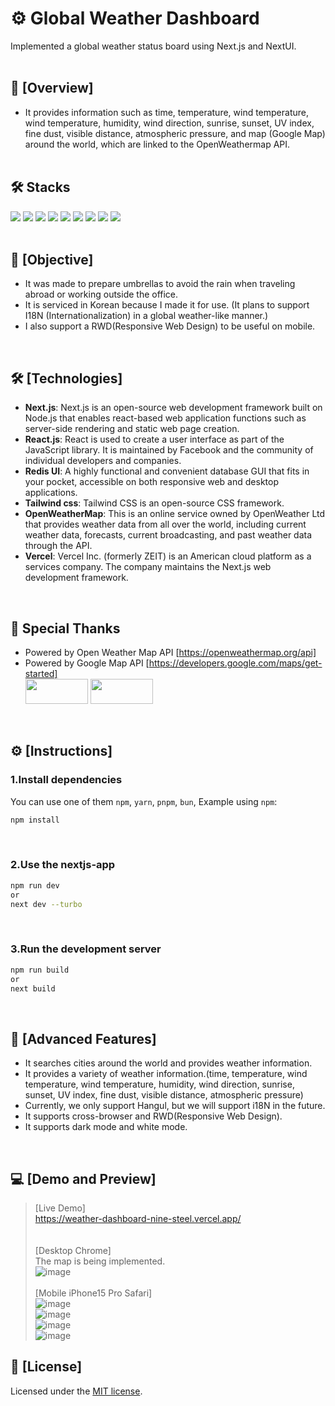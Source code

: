 # ⚙️ Global Weather Dashboard <br/>
 Implemented a global weather status board using Next.js and NextUI.
<br/>
<br/>

## 📢 [Overview]
- It provides information such as time, temperature, wind temperature, wind temperature, humidity, wind direction, sunrise, sunset, UV index, fine dust, visible distance, atmospheric pressure, and map (Google Map) around the world, which are linked to the OpenWeathermap API.
<br/><br/>

## 🛠️ Stacks
<img src="https://img.shields.io/badge/Next.js-000000?logo=Next.js&logoColor=white"/> <img src="https://img.shields.io/badge/React.js-%2320232a.svg?&logo=react&logoColor=%2361DAFB"/> <img src="https://img.shields.io/badge/radix%20ui-161618.svg?logo=radix-ui&logoColor=white" /> <img src="https://img.shields.io/badge/Tailwind CSS-06B6D4?logo=Tailwind CSS&logoColor=white"/> <img src="https://img.shields.io/badge/typescript-%23007ACC.svg?logo=typescript&logoColor=white"/> <img src="https://img.shields.io/badge/javascript-%23323330.svg?&logo=javascript&logoColor=%23F7DF1E"/> <img src="https://img.shields.io/badge/html5-%23E34F26.svg?&logo=html5&logoColor=white" /> <img src="https://img.shields.io/badge/CSS3-1572B6?logo=css3&logoColor=white"/> <img src="https://img.shields.io/badge/Vercel-000000?logo=Vercel&logoColor=white"/> <br/><br/>

## 🚩 [Objective]
- It was made to prepare umbrellas to avoid the rain when traveling abroad or working outside the office.
- It is serviced in Korean because I made it for use. (It plans to support I18N (Internationalization) in a global weather-like manner.)
- I also support a RWD(Responsive Web Design) to be useful on mobile.
<br/>

## 🛠️ [Technologies]
- **Next.js**: Next.js is an open-source web development framework built on Node.js that enables react-based web application functions such as server-side rendering and static web page creation.
- **React.js**: React is used to create a user interface as part of the JavaScript library. It is maintained by Facebook and the community of individual developers and companies.
- **Redis UI**: A highly functional and convenient database GUI that fits in your pocket, accessible on both responsive web and desktop applications.
- **Tailwind css**: Tailwind CSS is an open-source CSS framework.
- **OpenWeatherMap**: This is an online service owned by OpenWeather Ltd that provides weather data from all over the world, including current weather data, forecasts, current broadcasting, and past weather data through the API.
- **Vercel**: Vercel Inc. (formerly ZEIT) is an American cloud platform as a services company. The company maintains the Next.js web development framework.
<br/>

## 🙏 Special Thanks
- Powered by Open Weather Map API [https://openweathermap.org/api] <br/>
- Powered by Google Map API [https://developers.google.com/maps/get-started] <br/>
<img src="https://github.com/user-attachments/assets/9cbeb288-559d-4334-a3f5-3391a6ad8f3f" width=100 height=40 /> <img src="https://github.com/user-attachments/assets/8e51300c-c827-4ac0-98ee-c5eda5373bc4" width=100 height=40 />
<br/>

## ⚙️ [Instructions]

### 1.Install dependencies
You can use one of them `npm`, `yarn`, `pnpm`, `bun`, Example using `npm`:
```bash
npm install
```
<br/>

### 2.Use the nextjs-app

```bash
npm run dev
or
next dev --turbo
```
<br/>

### 3.Run the development server

```bash
npm run build
or
next build
```
<br/>

## 📌 [Advanced Features]
* It searches cities around the world and provides weather information. <br/>
* It provides a variety of weather information.(time, temperature, wind temperature, wind temperature, humidity, wind direction, sunrise, sunset, UV index, fine dust, visible distance, atmospheric pressure)
* Currently, we only support Hangul, but we will support i18N in the future.
* It supports cross-browser and RWD(Responsive Web Design).
* It supports dark mode and white mode.
<br/>

## 💻 [Demo and Preview]
>
> [Live Demo] <br/>
> https://weather-dashboard-nine-steel.vercel.app/ <br/><br/><br/>
> [Desktop Chrome] <br/>
> The map is being implemented. <br/>
> ![image](https://github.com/user-attachments/assets/03ea259e-36cb-44d8-ad7b-1894dad51e13) <br/><br/>
> [Mobile iPhone15 Pro Safari] <br/>
> ![image](https://github.com/user-attachments/assets/bf190269-6919-4940-9c0f-0e1891315dde) <br/>
> ![image](https://github.com/user-attachments/assets/7fa8bcd6-1ebf-4eaa-98c3-ff88f29c1dd2) <br/>
> ![image](https://github.com/user-attachments/assets/58a81d7a-fe35-4331-a983-3f73aecf20db) <br/>
> ![image](https://github.com/user-attachments/assets/cbd544e4-55d3-4e02-90a0-9fa03c2cd4d8) <br/>
>

## 🔑 [License]
Licensed under the [MIT license](https://github.com/nextui-org/next-app-template/blob/main/LICENSE).

<br/>
<br/>

